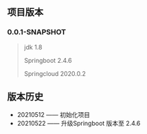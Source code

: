 ## 项目版本

### 0.0.1-SNAPSHOT

>   jdk 1.8
>
>   Springboot 2.4.6
>
>   Springcloud 2020.0.2



## 版本历史

-   20210512 —— 初始化项目
-   20210522 —— 升级Springboot 版本至 2.4.6 